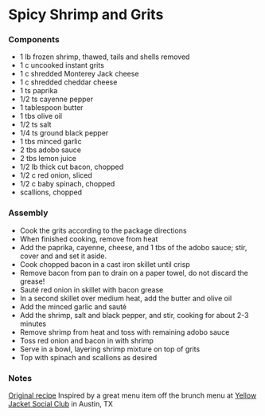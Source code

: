 # Spicy Shrimp and Grits

### Components
* 1 lb frozen shrimp, thawed, tails and shells removed
* 1 c uncooked instant grits
* 1 c shredded Monterey Jack cheese
* 1 c shredded cheddar cheese
* 1 ts paprika
* 1/2 ts cayenne pepper
* 1 tablespoon butter
* 1 tbs olive oil
* 1/2 ts salt
* 1/4 ts ground black pepper
* 1 tbs minced garlic
* 2 tbs adobo sauce
* 2 tbs lemon juice
* 1/2 lb thick cut bacon, chopped
* 1/2 c red onion, sliced
* 1/2 c baby spinach, chopped
* scallions, chopped

### Assembly
* Cook the grits according to the package directions
* When finished cooking, remove from heat
* Add the paprika, cayenne, cheese, and 1 tbs of the adobo sauce; stir, cover and and set it aside.
* Cook chopped bacon in a cast iron skillet until crisp
* Remove bacon from pan to drain on a paper towel, do not discard the grease!
* Sauté red onion in skillet with bacon grease
* In a second skillet over medium heat, add the butter and olive oil
* Add the minced garlic and sauté
* Add the shrimp, salt and black pepper, and stir, cooking for about 2-3 minutes
* Remove shrimp from heat and toss with remaining adobo sauce
* Toss red onion and bacon in with shrimp
* Serve in a bowl, layering shrimp mixture on top of grits
* Top with spinach and scallions as desired

### Notes

[Original recipe](https://www.sheknows.com/food-and-recipes/articles/1040027/cheesy-shrimp-and-grits-recipe/)
Inspired by a great menu item off the brunch menu at [Yellow Jacket Social Club](https://www.yellowjacketsocialclub.com/) in Austin, TX
